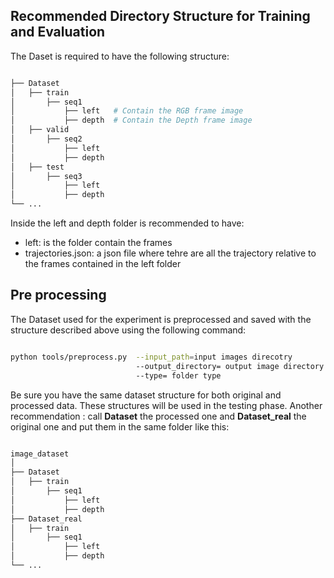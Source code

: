 ## Recommended Directory Structure for Training and Evaluation

The Daset is required to have the following structure:


```bash

├── Dataset                                    
│   ├── train  
│       ├── seq1
│           ├── left   # Contain the RGB frame image
│           ├── depth  # Contain the Depth frame image
│   ├── valid 
│       ├── seq2
│           ├── left
│           ├── depth 
│   ├── test
│       ├── seq3
│           ├── left
│           ├── depth 
└── ...

```

Inside the left and depth folder is recommended to have:

- left: is the folder contain the frames
- trajectories.json: a json file where tehre are all the trajectory relative to the frames contained in the left folder

## Pre processing

The Dataset used for the experiment is preprocessed and saved with the structure described above using the following command:

```bash

python tools/preprocess.py  --input_path=input images direcotry
                            --output_directory= output image directory
                            --type= folder type 

```

Be sure you have the same dataset structure for both original and processed data. These structures will be used in the testing phase.
Another recommendation : call **Dataset** the processed one and **Dataset_real** the original one and put them in the same folder like this:

```bash

image_dataset
│
├── Dataset                                    
│   ├── train  
│       ├── seq1
│           ├── left   
│           ├── depth 
├── Dataset_real                                    
│   ├── train  
│       ├── seq1
│           ├── left  
│           ├── depth  
└── ...

```



